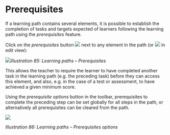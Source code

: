 # Prerequisites

If a learning path contains several elements, it is possible to establish the completion of tasks and targets expected of learners following the learning path using the _prerequisites_ feature.

Click on the _prerequisites_ button ![](../../.gitbook/assets/graphics46.png) next to any element in the path \(or ![](../../.gitbook/assets/graphics41.png) in edit view\):

![](../../.gitbook/assets/graphics43.png)_Illustration 85: Learning paths – Prerequisites_

This allows the teacher to require the learner to have completed another task in the learning path \(e.g. the preceding task\) before they can access this element, and also, e.g. in the case of a test or assessment, to have achieved a given minimum score.

Using the _prerequisite options_ button in the toolbar, prerequisites to complete the preceding step can be set globally for all steps in the path, or alternatively all prerequisites can be cleared from the path.

![](../../.gitbook/assets/graphics45.png)

_Illustration 86: Learning paths – Prerequisites options_

